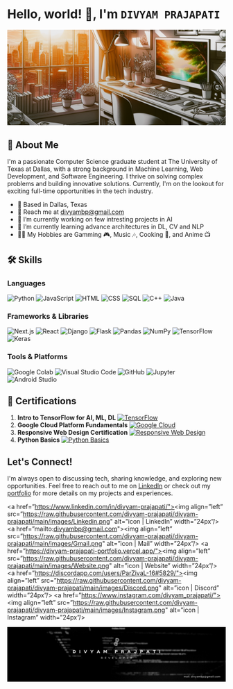 # Hello, world! 👋, I'm ```DIVYAM PRAJAPATI```

![Profile Banner Image](https://raw.githubusercontent.com/divyam-prajapati/divyam-prajapati/main/images/Banner.png)

## 🚀 About Me 
<!-- Change the intro text -->
I'm a passionate Computer Science graduate student at The University of Texas at Dallas, with a strong background in Machine Learning, Web Development, and Software Engineering. I thrive on solving complex problems and building innovative solutions. Currently, I'm on the lookout for exciting full-time opportunities in the tech industry.

- 📍 Based in Dallas, Texas
- 📧 Reach me at [divyambp@gmail.com](mailto:divyambp@gmail.com)
- 🔭 I’m currently working on few intresting projects in AI
- 🌱 I’m currently learning advance architectures in DL, CV and NLP
- 👨‍💻 My Hobbies are Gamming 🎮, Music 🎶, Cooking 🍳, and Anime 📺 

## 🛠️ Skills

### Languages
![Python](https://img.shields.io/badge/-Python-3776AB?logo=python&logoColor=white&style=flat)
![JavaScript](https://img.shields.io/badge/-JavaScript-F7DF1E?logo=javascript&logoColor=black&style=flat)
![HTML](https://img.shields.io/badge/-HTML5-E34F26?logo=html5&logoColor=white&style=flat)
![CSS](https://img.shields.io/badge/-CSS3-1572B6?logo=css3&logoColor=white&style=flat)
![SQL](https://img.shields.io/badge/-SQL-4479A1?logo=postgresql&logoColor=white&style=flat)
![C++](https://img.shields.io/badge/-C++-00599C?logo=c%2B%2B&logoColor=white&style=flat)
![Java](https://img.shields.io/badge/-Java-007396?logo=java&logoColor=white&style=flat)

<!-- Add more frameworks and libraries -->
### Frameworks & Libraries
![Next.js](https://img.shields.io/badge/-Next.js-000000?logo=next.js&logoColor=white&style=flat)
![React](https://img.shields.io/badge/-React-61DAFB?logo=react&logoColor=black&style=flat)
![Django](https://img.shields.io/badge/-Django-092E20?logo=django&logoColor=white&style=flat)
![Flask](https://img.shields.io/badge/-Flask-000000?logo=flask&logoColor=white&style=flat)
![Pandas](https://img.shields.io/badge/-Pandas-150458?logo=pandas&logoColor=white&style=flat)
![NumPy](https://img.shields.io/badge/-NumPy-013243?logo=numpy&logoColor=white&style=flat)
![TensorFlow](https://img.shields.io/badge/-TensorFlow-FF6F00?logo=tensorflow&logoColor=white&style=flat)
![Keras](https://img.shields.io/badge/-Keras-D00000?logo=keras&logoColor=white&style=flat)

### Tools & Platforms
![Google Colab](https://img.shields.io/badge/-Google%20Colab-F9AB00?logo=googlecolab&logoColor=black&style=flat)
![Visual Studio Code](https://img.shields.io/badge/-VS%20Code-007ACC?logo=visualstudiocode&logoColor=white&style=flat)
![GitHub](https://img.shields.io/badge/-GitHub-181717?logo=github&logoColor=white&style=flat)
![Jupyter](https://img.shields.io/badge/-Jupyter-F37626?logo=jupyter&logoColor=white&style=flat)
![Android Studio](https://img.shields.io/badge/-Android%20Studio-3DDC84?logo=androidstudio&logoColor=white&style=flat)

## 🏅 Certifications
<!-- Links are not correct and one more certificate to add -->
1. <strong>Intro to TensorFlow for AI, ML, DL</strong> <a href="https://coursera.org/verify/8UUWPMBYT8AD"><img src="https://img.shields.io/badge/TensorFlow-FF6F00?logo=tensorflow&logoColor=white&style=flat-square" alt="TensorFlow"></a>
2. <strong>Google Cloud Platform Fundamentals</strong> <a href="https://coursera.org/verify/NWM8XLAA5CBQ"><img src="https://img.shields.io/badge/Google%20Cloud-4285F4?logo=googlecloud&logoColor=white&style=flat-square" alt="Google Cloud"></a>
3. <strong>Responsive Web Design Certification</strong> <a href="https://freecodecamp.org/certification/divyam16/responsive-web-design"><img src="https://img.shields.io/badge/Responsive%20Web%20Design-0A0A0A?logo=freecodecamp&logoColor=white&style=flat-square" alt="Responsive Web Design"></a>
4. <strong>Python Basics</strong> <a href="https://coursera.org/verify/C39Q9W9LJ4YY"><img src="https://img.shields.io/badge/Python%20Basics-3776AB?logo=python&logoColor=white&style=flat-square" alt="Python Basics"></a>

## Let's Connect!

I'm always open to discussing tech, sharing knowledge, and exploring new opportunities. Feel free to reach out to me on [LinkedIn](https://www.linkedin.com/in/divyam-prajapati) or check out my [portfolio](https://divyam-prajapati-portfolio.vercel.app/) for more details on my projects and experiences.

<a href=”https://www.linkedin.com/in/divyam-prajapati/"><img align=”left” src=”https://raw.githubusercontent.com/divyam-prajapati/divyam-prajapati/main/images/Linkedin.png" alt=”icon | LinkedIn” width=”24px”/></a>
<a href=”mailto:divyambp@gmail.com"><img align=”left” src=”https://raw.githubusercontent.com/divyam-prajapati/divyam-prajapati/main/images/Gmail.png" alt=”icon | Mail” width=”24px”/></a>
<a href=”https://divyam-prajapati-portfolio.vercel.app/"><img align=”left” src=”https://raw.githubusercontent.com/divyam-prajapati/divyam-prajapati/main/images/Website.png" alt=”icon | Website” width=”24px”/></a>
<a href=”https://discordapp.com/users/ParZivaL-16#5829/"><img align=”left” src=”https://raw.githubusercontent.com/divyam-prajapati/divyam-prajapati/main/images/Discord.png" alt=”icon | Discord” width=”24px”/></a>
<a href=”https://www.instagram.com/divyam_prajapati/"><img align=”left” src=”https://raw.githubusercontent.com/divyam-prajapati/divyam-prajapati/main/images/Instagram.png" alt=”icon | Instagram” width=”24px”/></a>

![Linkedin Banner Image Footer](https://raw.githubusercontent.com/divyam-prajapati/divyam-prajapati/main/images/LinkedinBanner.jpeg)
